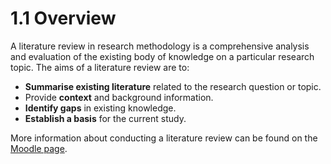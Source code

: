 # 1.1 Overview

A literature review in research methodology is a comprehensive analysis and evaluation of the existing body of knowledge on a particular research topic. The aims of a literature review are to:

* **Summarise existing literature** related to the research question or topic.
* Provide **context** and background information.
* **Identify gaps** in existing knowledge.
* **Establish a basis** for the current study.

More information about conducting a literature review can be found on the [Moodle page](https://moodle.ucl.ac.uk/course/view.php?id=1479).